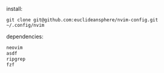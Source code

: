 
install:
```
git clone git@github.com:euclideansphere/nvim-config.git ~/.config/nvim
```

dependencies:
```sh
neovim
asdf
ripgrep
fzf
```


